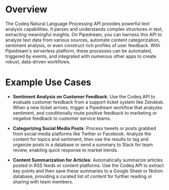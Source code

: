 # Overview

The Codeq Natural Language Processing API provides powerful text analysis capabilities. It parses and understands complex structures in text, extracting meaningful insights. On Pipedream, you can harness this API to analyze text data from various sources, automate content categorization, sentiment analysis, or even construct rich profiles of user feedback. With Pipedream's serverless platform, these processes can be automated, triggered by events, and integrated with numerous other apps to create robust, data-driven workflows.

# Example Use Cases

- **Sentiment Analysis on Customer Feedback**: Use the Codeq API to evaluate customer feedback from a support ticket system like Zendesk. When a new ticket arrives, trigger a Pipedream workflow that analyzes sentiment, and conditionally route positive feedback to marketing or negative feedback to customer service teams.

- **Categorizing Social Media Posts**: Process tweets or posts grabbed from social media platforms like Twitter or Facebook. Analyze the content for topics and sentiment, then use the results to tag and organize posts in a database or send a summary to Slack for team review, enabling quick response to market trends.

- **Content Summarization for Articles**: Automatically summarize articles posted in RSS feeds or content platforms. Use the Codeq API to extract key points and then save these summaries to a Google Sheet or Notion database, providing a curated list of content for further reading or sharing with team members.
